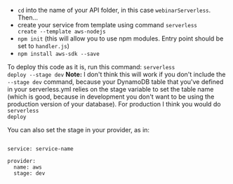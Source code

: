 - <code>cd</code> into the name of your API folder, in this case <code>webinarServerless</code>. Then...
- create your service from template using command <code>serverless create --template aws-nodejs</code>
- <code>npm init</code> (this will allow you to use npm modules. Entry point should be set to <code>handler.js</code>)
- <code>npm install aws-sdk --save</code>

To deploy this code as it is, run this command: <code>serverless deploy --stage dev</code>
**Note:** I don't think this will work if you don't include the <code>--stage dev</code> command, because your DynamoDB table that you've defined in your serverless.yml relies on the stage variable to set the table name (which is good, because in development you don't want to be using the production version of your database). For production I think you would do <code>serverless deploy</code>

You can also set the stage in your provider, as in:

<pre><code>
service: service-name

provider:
  name: aws
  stage: dev
</code></pre>